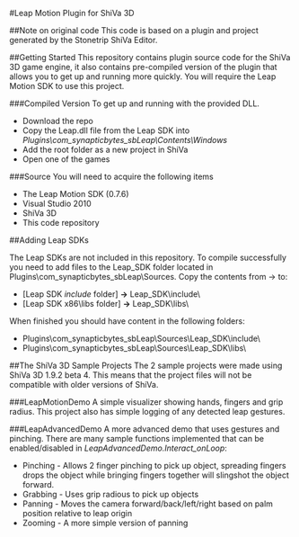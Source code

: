 #Leap Motion Plugin for ShiVa 3D

##Note on original code
This code is based on a plugin and project generated by the Stonetrip ShiVa Editor.

##Getting Started
This repository contains plugin source code for the ShiVa 3D game engine, it also contains pre-compiled version of the plugin that allows you to get up and running more quickly.  You will require the Leap Motion SDK to use this project.

###Compiled Version
To get up and running with the provided DLL.
* Download the repo
* Copy the Leap.dll file from the Leap SDK into *Plugins\com_synapticbytes_sbLeap\Contents\Windows*
* Add the root folder as a new project in ShiVa
* Open one of the games

###Source
You will need to acquire the following items
* The Leap Motion SDK (0.7.6)
* Visual Studio 2010
* ShiVa 3D
* This code repository

##Adding Leap SDKs

The Leap SDKs are not included in this repository.  To compile successfully you need to add files to the Leap_SDK folder located in Plugins\com_synapticbytes_sbLeap\Sources\.  Copy the contents from -> to:

* [Leap SDK *include* folder] **->** Leap_SDK\include\
* [Leap SDK x86\libs folder]  **->** Leap_SDK\libs\

When finished you should have content in the following folders:

* Plugins\com_synapticbytes_sbLeap\Sources\Leap_SDK\include\
* Plugins\com_synapticbytes_sbLeap\Sources\Leap_SDK\libs\

##The ShiVa 3D Sample Projects
The 2 sample projects were made using ShiVa 3D 1.9.2 beta 4.  This means that the project files will not be compatible with older versions of ShiVa.

###LeapMotionDemo
A simple visualizer showing hands, fingers and grip radius.  This project also has simple logging of any detected leap gestures.

###LeapAdvancedDemo
A more advanced demo that uses gestures and pinching.  There are many sample functions implemented that can be enabled/disabled in *LeapAdvancedDemo.Interact_onLoop*:

* Pinching - Allows 2 finger pinching to pick up object, spreading fingers drops the object while bringing fingers together will slingshot the object forward.
* Grabbing - Uses grip radious to pick up objects
* Panning  - Moves the camera forward/back/left/right based on palm position relative to leap origin
* Zooming  - A more simple version of panning
